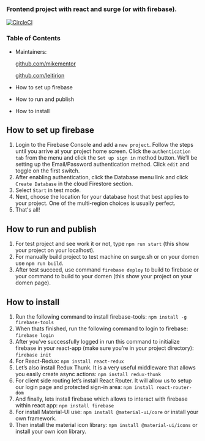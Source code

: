 
### Frontend project with react and surge (or with firebase).
[![CircleCI](https://circleci.com/gh/Leitirion/My-circleci-cypress-ui-automation.svg?style=svg)](https://circleci.com/gh/Leitirion/My-circleci-cypress-ui-automation)

### Table of Contents

- Maintainers:

  [github.com/mikementor](https://github.com/mikementor)

  	
		
  [github.com/leitirion](https://github.com/leitirion)
- How to set up firebase	 
- How to run and publish
- How to install

## How to set up firebase
1. Login to the Firebase Console and add a ```new project```. Follow the steps until you arrive at your project home screen. Click the ```authentication tab``` from the menu and click the ```Set up sign in``` method button.
We’ll be setting up the Email/Password authentication method. Click ```edit``` and toggle on the first switch.
2. After enabling authentication, click the Database menu link and click ```Create Database``` in the cloud Firestore section.
3. Select ```Start``` in test mode.
4. Next, choose the location for your database host that best applies to your project. One of the multi-region choices is usually perfect.
5. That's all!

## How to run and publish
1. For test project and see work it or not, type ```npm run start``` (this show your project on your localhost).
2. For manually build project to test machine on surge.sh or on your domen use ```npm run build```.
3. After test succeed, use command ```firebase deploy``` to build to firebase or your command to build to your domen (this show your project on your domen page).

## How to install
1. Run the following command to install firebase-tools:
```npm install -g firebase-tools```
2. When thats finished, run the following command to login to firebase:
```firebase login```
3. After you’ve successfully logged in run this command to initialize firebase in your react-app (make sure you’re in your project directory):
```firebase init```
4. For React-Redux:
```npm install react-redux```
5. Let’s also install Redux Thunk. It is a very useful middleware that allows you easily create async actions:
```npm install redux-thunk```
6. For client side routing let’s install React Router. It will allow us to setup our login page and protected sign-in area:
```npm install react-router-dom```
7. And finally, lets install firebase which allows to interact with firebase within react app:
```npm install firebase```
8. For install Material-UI use:
```npm install @material-ui/core``` or install your own framework.
9. Then install the material icon library:
```npm install @material-ui/icons``` or install your own icon library.
